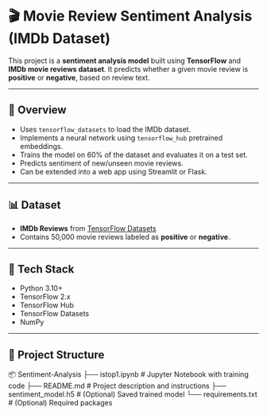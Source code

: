 # 🎬 Movie Review Sentiment Analysis (IMDb Dataset)

This project is a **sentiment analysis model** built using **TensorFlow** and **IMDb movie reviews dataset**. It predicts whether a given movie review is **positive** or **negative**, based on review text.

---

## 📌 Overview

- Uses `tensorflow_datasets` to load the IMDb dataset.
- Implements a neural network using `tensorflow_hub` pretrained embeddings.
- Trains the model on 60% of the dataset and evaluates it on a test set.
- Predicts sentiment of new/unseen movie reviews.
- Can be extended into a web app using Streamlit or Flask.

---

## 📊 Dataset

- **IMDb Reviews** from [TensorFlow Datasets](https://www.tensorflow.org/datasets/catalog/imdb_reviews)
- Contains 50,000 movie reviews labeled as **positive** or **negative**.

---

## 🚀 Tech Stack

- Python 3.10+
- TensorFlow 2.x
- TensorFlow Hub
- TensorFlow Datasets
- NumPy

---

## 📁 Project Structure

📦 Sentiment-Analysis
├── istop1.ipynb # Jupyter Notebook with training code
├── README.md # Project description and instructions
├── sentiment_model.h5 # (Optional) Saved trained model
└── requirements.txt # (Optional) Required packages



